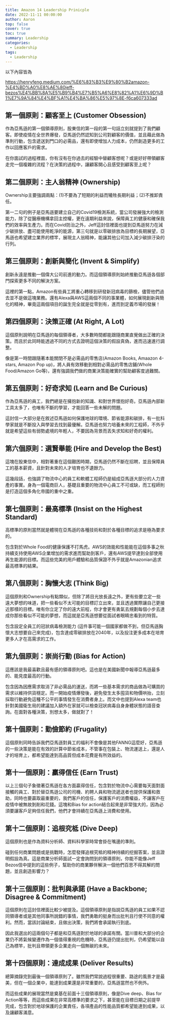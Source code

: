 ```yaml
---
title: Amazon 14 Leadership Prinicple
date: 2022-11-11 00:00:00
author: Aaron
top: false
cover: true 
toc: true
summary: Leadership
categories: 
  - Leadership
tags: 
  - Leadership
---
```


以下內容皆為

https://henryfeng.medium.com/%E6%83%B3%E9%80%B2amazon-%E4%BD%A0%E8%AE%80jeff-bezos%E4%BB%8A%E5%B9%B4%E7%B5%A6%E8%82%A1%E6%9D%B1%E7%9A%84%E4%BF%A1%E4%BA%86%E5%97%8E-f6ca607333ad


## 第一個原則：顧客至上 (Customer Obsession)

作為亞馬遜的第一個領導原則，股東信的第一段的第一句話立刻就提到了我們顧客。即使疫情在全世界爆發，亞馬遜仍然認知到公司對顧客的價值，並且藉此做為準則行動，包含遞送到門口的必需品，還有即使增加人力成本，仍然創造更多的工作以回應客戶的需求。

在你面試的過程裡面，你有沒有在你過去的經驗中替顧客想呢？或是好好帶領顧客走完一個複雜的流程？在決策的過程中，讓顧客開心且感受到顧客至上呢？

## 第二個原則：主人翁精神 (Ownership)

Ownership主要強調兩點：(1)不要為了短期的利益而犧牲長期利益；(2)不推卸責任。

第一二句的例子是亞馬遜要建立自己的Covid19檢測系統，當公司發展強大的檢測能力，除了從醫療機構拿回主控權，更在遠期利益來說，保障員工的健康和確保我們的效率與生產力。而在Covid防治之外，Jeff這封信裡面也提到亞馬遜努力在減少碳排放、盡可能使用乾淨的能源，第三句就是以零碳排放為目標的長期展望，亞馬遜也希望建立業界的標竿，展現主人翁精神，能讓其他公司加入減少碳排汙染的行列。

## 第三個原則：創新與簡化 (Invent & Simplify)

創新永遠是推動一個偉大公司前進的動力。而這個領導原則始終推動亞馬遜各個部門探索更多不同的解決方案。

這裡的第一點，Amazon有些員工將重心轉移到研發新冠病毒的篩檢，儘管他們過去並不是做這塊業務。還有Alexa與AWS這兩個不同的事業體，如何展現創新與簡化的精神，畢竟這兩個項目的誕生完全就是從零到有，進而到定義市場的發展！

## 第四個原則：決策正確 (At Right, A Lot)

這個原則說明在亞馬遜的每個領導者，大多數時間都能跟隨商業直覺做出正確的決策。而且於此同時能透過不同的方式去證明這個決策的假設真偽，進而迅速進行調整。

像是第一時間跟隨著本能關閉不是必需品的零售店(Amazon Books, Amaazon 4-stars, Amazon Pop up)，將人員有效移動到相對必需品的零售店鋪(Whole Food/Amazon Go等)，還有強調我們做的商業決策能確實的幫助顧客度過難關。

## 第五個原則：好奇求知 (Learn and Be Curious)

作為亞馬遜的員工，我們總是在擁抱新的知識、和對世界懷抱好奇。亞馬遜內部新工具太多了，也唯有不斷的學習，才能回答一些未解的問題。

這封信一大部分是在敘述亞馬遜如何保護地球的環境、節省能源和碳排，有一批科學家就是不斷投入與學習去找到最優解。亞馬遜也努力培養未來的工程師，不外乎就是希望這些有弱勢處境的年輕人，不要因為背景而丟失求知和好奇的權利。

## 第六個原則：選賢舉能 (Hire and Develop the Best)

這塊在股東信中，相對著重在這個艱困時期，亞馬遜仍然不斷在招聘，並且保障員工的基本薪資，且針對未來的人才培育也不遺餘力。

這幾段話，也強調了物流中心的員工和軟體工程師仍是組成亞馬遜大部分的人力資產的事實。身為一個電商巨人，基礎且重要的物流中心員工不可或缺，而工程師則是打造這個多角化帝國的重中之重。

## 第七個原則：最高標準 (Insist on the Highest Standard)

高標準的原則當然就是體現在亞馬遜的各種技術和對於各種目標的追求是極為要求的。

包含對於Whole Food的健康保護不打馬虎。AWS的效能和性能能在這個多事之秋持續支持使用AWS企業增加的需求進而幫助到客戶，還有AWS提早達到全部使用再生能源的目標。而這些完美的用戶體驗和品質保證不外乎就是Amazonian追求最高標準的結果。

## 第八個原則：胸懷大志 (Think Big)

這個原則和Ownership有點類似，但除了將目光放長遠之外，更有些要立定一些遠大夢想的味道，把一些看似不太可能的目標訂立出來，並且透過實際讓自己更接近那樣的目標。唯有你立定了你的遠大前程，你才會更有勇氣去規劃每個小步去達成你那些看似不可能的夢想，而這就是亞馬遜想要從面試者眼睛忠看到的特質。

包含設定全員工的冠狀病毒檢測能力 (這件事可能一個國家都做不到，但亞馬遜胸懷大志想要自己來完成)，包含達成零碳排放在2040年，以及投注更多成本在培育更多人才在高需求的工作。

## 第九個原則：崇尚行動 (Bias for Action)

這應該是我最喜歡且最有感的領導原則吧。這也是在美國新聞中報導亞馬遜最多的、能見度最高的行動。

包含因為因應需求取消了非必需品的運送，而將一些基本需求的商品做為可購買的需求以維持供貨穩定。而一開始疫情爆發後，避免發生太多囤貨和物價哄抬，立刻採取行動避免這種不公平的事情發生在消費者身上。而文中也提到Alexa team也針對美國衛生局的建議加入額外在家就可以檢查冠狀病毒自身身體狀態的語音查詢。在面對各種決策，別想太多，做就對了！

## 第十個原則：勤儉節約 (Frugality)

這個原則同時告訴我們亞馬遜對員工的福利不會像是其他FANNG這麼好，亞馬遜的一些決策是能在有效的計算中節省成本，不管事在包裝上、物流運送上，還是人才的培育上，都希望能達到高品質但成本花費是有所效益的。

## 第十一個原則：贏得信任 (Earn Trust)

以上三個句子象徵著亞馬遜在各方面贏得信任，包含對於物流中心需要每天面對面接觸的員工、對於替亞馬遜公司的司機、約聘人員和物流遞送者也提供保護和救助，同時也要贏取最重要的，我們客戶的信任，保護客戶的消費權益，不讓客戶在疫情中被無故剝削和花錢。這塊和Bias for action結合起來是非常強大的，因為必須要讓客戶足夠信任我們，他們才會持續在亞馬遜上消費和使用。

## 第十二個原則：追根究柢 (Dive Deep)

這個原則也是作為資料分析師、資料科學家時常會掛在嘴邊的準則。

碰到任何商業問題或是挑戰時，怎麼發揮追根究柢的精神持續的挖掘答案，並且證明假設為真。這是商業分析師面試一定會詢問到的領導原則，你能不能像Jeff Bezos信中提到的這些例子，幫助你的商業夥伴解決一個他們百思不得其解的問題，並且創造影響力？

## 第十三個原則：批判與承諾 (Have a Backbone; Disagree & Commitment)

這個原則在這封信裡面比較少被提及。這個領導原則是指說亞馬遜的員工如果不認同領導者或是其他同事所說錯的事情，我們勇敢的挺身而出批判且行使不同意的權利。然而，當該討論結束，且做出決策，我們將會承諾執行到底。

因此我選出的這兩個句子都是和亞馬遜對於地球的承諾有關。當川普和大部分的企業仍不將氣候變遷作為一個值得重視的危機時，亞馬遜仍提出批判，仍希望能以自己為標竿，批判且帶領更多企業走向一個無碳的未來。

## 第十四個原則：達成成果 (Deliver Results)

總算摘錄完到最後一個領導原則了。雖然我們常說過程很重要、路途的風景才是最美，但在一個企業中，能達到成果還是非常重要的，亞馬遜當然也不例外。

而這些成果的展現當然是奠基在前面十三個領導原則，像是Dive deep、Bias for Action等等，而這些成果在非常高標準的要求之下，甚至能在目標日期之前提早完成，包含對於地球保護的企業責任，各項產品的性能品質都希望能達到成果，以及讓顧客滿意。


